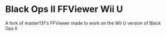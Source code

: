 # Black Ops II FFViewer Wii U
A fork of master131's FFViewer made to work on the Wii U version of Black Ops II
